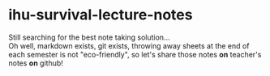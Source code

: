 # ihu-survival-lecture-notes

Still searching for the best note taking solution...  
Oh well, markdown exists, git exists, throwing away sheets at the end of each semester is not "eco-friendly", so let's share those notes **on** teacher's notes **on** github!
